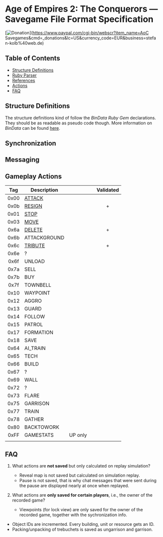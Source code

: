 # Age of Empires 2: The Conquerors &mdash; Savegame File Format Specification

[![Donation](https://img.shields.io/badge/donate-paypal-orange.svg)](https://www.paypal.com/cgi-bin/webscr?item_name=AoC Savegames&cmd=_donations&lc=US&currency_code=EUR&business=stefan-kolb%40web.de)

## Table of Contents

* [Structure Definitions](#structure-definitions)
* [Ruby Parser](parser)
* [References](references)
* [Actions](#actions)
* [FAQ](#faq)

## Structure Definitions
The structure definitions kind of follow the *BinData Ruby Gem* declarations. They should be as readable as pseudo code though.
More information on *BinData* can be found [here](https://github.com/dmendel/bindata/wiki).

## Synchronization

## Messaging

## Gameplay Actions

|  Tag  | Description                                  |   |   | Validated |
|:-----:|----------------------------------------------|---|---|:---:|
| 0x00  | [ATTACK](spec/body/actions/00-attack.md)       |   |   |   |
| 0x0b  | [RESIGN](spec/body/actions/0b-resign.md)       |   |   | + |
| 0x01  | [STOP](spec/body/actions/01-stop.md)         |   |   |   |
| 0x03  | [MOVE](spec/body/actions/03-move.md)         |   |   |   |
| 0x6a  | [DELETE](spec/body/actions/6a-delete.md)       |   |   | + |
| 0x6b  | ATTACKGROUND |   |   |   |
| 0x6c  | [TRIBUTE](spec/body/actions/6c-tribute.md)      |   |   | + |
| 0x6e  | ?            |   |   |   |
| 0x6f  | UNLOAD       |   |   |   |
| 0x7a  | SELL         |   |   |   |
| 0x7b  | BUY          |   |   |   |
| 0x7f  | TOWNBELL     |   |   |   |
| 0x10  | WAYPOINT     |   |   |   |
| 0x12  | AGGRO        |   |   |   |
| 0x13  | GUARD        |   |   |   |
| 0x14  | FOLLOW       |   |   |   |
| 0x15  | PATROL       |   |   |   |
| 0x17  | FORMATION    |   |   |   |
| 0x18  | SAVE         |   |   |   |
| 0x64  | AI_TRAIN     |   |   |   |
| 0x65  | TECH         |   |   |   |
| 0x66  | BUILD        |   |   |   |
| 0x67  | ?            |   |   |   |
| 0x69  | WALL         |   |   |   |
| 0x72  | ?            |   |   |   |
| 0x73  | FLARE        |   |   |   |
| 0x75  | GARRISON     |   |   |   |
| 0x77  | TRAIN        |   |   |   |
| 0x78  | GATHER       |   |   |   |
| 0x80  | BACKTOWORK   |   |   |   |
| 0xFF  | GAMESTATS    | UP only  |   |   |
|   |   |   |   |   |

## FAQ

1. What actions are __not saved__ but only calculated on replay simulation?
    - Reveal map is not saved but calculated on simulation replay.
    - Pause is not saved, that is why chat messages that were sent during the pause are displayed nearly at once when replayed.

2. What actions are __only saved for certain players__, i.e., the owner of the recorded game?
    - Viewpoints (for lock view) are only saved for the owner of the recorded game, together with the sychronization info.
    
- Object IDs are incremented. Every building, unit or resource gets an ID.
- Packing/unpacking of trebuchets is saved as ungarrison and garrison.